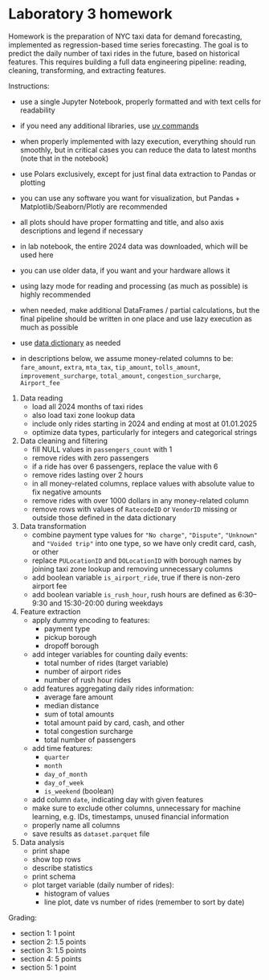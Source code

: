 # Laboratory 3 homework

Homework is the preparation of NYC taxi data for demand forecasting, implemented as regression-based
time series forecasting. The goal is to predict the daily number of taxi rides in the future, based
on historical features. This requires building a full data engineering pipeline: reading, cleaning,
transforming, and extracting features.

Instructions:
- use a single Jupyter Notebook, properly formatted and with text cells for readability
- if you need any additional libraries, use [uv commands](https://docs.astral.sh/uv/getting-started/features/)
- when properly implemented with lazy execution, everything should run smoothly, but in critical
  cases you can reduce the data to latest months (note that in the notebook)
- use Polars exclusively, except for just final data extraction to Pandas or plotting
- you can use any software you want for visualization, but Pandas + Matplotlib/Seaborn/Plotly are recommended
- all plots should have proper formatting and title, and also axis descriptions and legend if necessary

- in lab notebook, the entire 2024 data was downloaded, which will be used here
- you can use older  data, if you want and your hardware allows it
- using lazy mode for reading and processing (as much as possible) is highly recommended
- when needed, make additional DataFrames / partial calculations, but the final pipeline should
  be written in one place and use lazy execution as much as possible
- use [data dictionary](https://www.nyc.gov/assets/tlc/downloads/pdf/data_dictionary_trip_records_yellow.pdf) as needed
- in descriptions below, we assume money-related columns to be: `fare_amount`, `extra`, `mta_tax`, `tip_amount`,
   `tolls_amount`, `improvement_surcharge`, `total_amount`, `congestion_surcharge`, `Airport_fee`

1. Data reading
   - load all 2024 months of taxi rides
   - also load taxi zone lookup data
   - include only rides starting in 2024 and ending at most at 01.01.2025
   - optimize data types, particularly for integers and categorical strings
2. Data cleaning and filtering
   - fill NULL values in `passengers_count` with 1
   - remove rides with zero passengers
   - if a ride has over 6 passengers, replace the value with 6
   - remove rides lasting over 2 hours
   - in all money-related columns, replace values with absolute value to fix negative amounts
   - remove rides with over 1000 dollars in any money-related column
   - remove rows with values of `RatecodeID` or `VendorID` missing or outside those defined in the data dictionary
3. Data transformation
   - combine payment type values for `"No charge"`, `"Dispute"`, `"Unknown"` and `"Voided trip"` into one type,
     so we have only credit card, cash, or other
   - replace `PULocationID` and `DOLocationID` with borough names by joining taxi zone lookup and removing
     unnecessary columns
   - add boolean variable `is_airport_ride`, true if there is non-zero airport fee
   - add boolean variable `is_rush_hour`, rush hours are defined as 6:30–9:30 and 15:30-20:00 during weekdays
4. Feature extraction
   - apply dummy encoding to features:
     - payment type
     - pickup borough
     - dropoff borough
   - add integer variables for counting daily events:
     - total number of rides (target variable)
     - number of airport rides
     - number of rush hour rides
   - add features aggregating daily rides information:
     - average fare amount
     - median distance
     - sum of total amounts
     - total amount paid by card, cash, and other
     - total congestion surcharge
     - total number of passengers
   - add time features:
     - `quarter`
     - `month`
     - `day_of_month`
     - `day_of_week`
     - `is_weekend` (boolean)
   - add column `date`, indicating day with given features
   - make sure to exclude other columns, unnecessary for machine learning, e.g. IDs, timestamps, unused financial information
   - properly name all columns
   - save results as `dataset.parquet` file
5. Data analysis
   - print shape
   - show top rows
   - describe statistics
   - print schema
   - plot target variable (daily number of rides):
     - histogram of values
     - line plot, date vs number of rides (remember to sort by date)

Grading:
- section 1: 1 point
- section 2: 1.5 points
- section 3: 1.5 points
- section 4: 5 points
- section 5: 1 point
